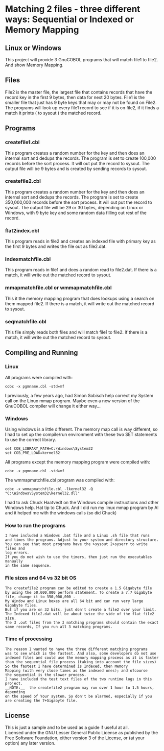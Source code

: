 # Matching 2 files - three different ways: Sequential or Indexed or Memory Mapping 

## Linux or Windows 

This project will provide 3 GnuCOBOL programs that will match file1 to file2. 
And show Memory Mapping.  

## Files 
File2 is the master file, the largest file that contains records that have the 
record key in the first 9 bytes, then data for next 20 bytes.
File1 is the smaller file that just has 9 byte keys that may or may not 
 be found on File2.  
The programs will look up every file1 record to see if it is on file2, 
 if it finds a match it prints ( to sysout ) the matched record.
 
## Programs 

 ### createfile1.cbl
  This program creates a random number for the key and then does an internal 
  sort and dedups the records. The program is set to create 100,000 records 
  before the sort process. It will out put the record to sysout. The output 
  file will be 9 bytes and is created by sending records to sysout. 
  
 ### createfile2.cbl 
  This program creates a random number for the key and then does an internsl 
  sort and dedups the records. The program is set to create 350,000,000 records 
  before the sort process. It will out put the record to sysout. The output 
  file will be 29 or 30 bytes, depending on Linux or Windows, with 9 byte key 
  and some random data filling out rest of the record. 

 ### flat2index.cbl
  This program reads in file2 and creates an indexed file with primary 
  key as the first 9 bytes and writes the file out as file2.dat. 

 ### indexmatchfile.cbl 
  This program reads in file1 and does a random read to file2.dat. If there 
  is a match, it will write out the matched record to sysout. 

 ### mmapmatchfile.cbl or wmmapmatchfile.cbl 
  This it the memory mapping program that does lookups using a search 
  on them mapped file2.  If there is a match, it will write out the matched 
  record to sysout.   
  
  ### seqmatchfile.cbl 
   This file simply reads both files and will match file1 to file2. 
   If there is a match, it will write out the matched record to sysout.    

 ## Compiling and Running 
 
  ### Linux
   All programs were compiled with: 
   ```
   cobc -x pgmname.cbl -std=mf 
   ``` 
   I previously, a few years ago, had Simon Sobisch help correct my System call
   on the Linux mmap program. Maybe even a new version of the GnuCOBOL compiler 
   will change it either way...
   
  ### Windows 
   Using windows is a little different. The memory map call is way different, so 
   I had to set up the compile/run environment with these two SET statements to 
   use the correct library. 
   ```
   set COB_LIBRARY_PATH=C:\Windows\System32
   set COB_PRE_LOAD=kernel32 
   ``` 
   All programs except the memory mapping program were compiled with: 
   ```
   cobc -x pgmname.cbl -std=mf 
   ```
   The wmmapmatchfile.cbl program was compiled with: 
   ```
   cobc -x wmmapmatchfile.cbl -lkernel32 -Q "C:\Windows\System32\kernel32.dll" 
   ``` 
   I had to ask Chuck Haatvedt on the Windows compile instructions 
   and other Windows help. Hat tip to Chuck. And I did run my linux mmap program
   by AI and it helped me with the windows calls (so did Chuck) 
   
  ### How to run the programs
    I have included a Windows .bat file and a Linux .sh file that runs  
    and times the programs. Adjust to your system and directory structure. 
    You can see that most programs have the >sysout 2>syserr to write files and 
    log errors. 
    If you do not wish to use the timers, then just run the executables manually
    in the same sequence. 

  ### File sizes and 64 vs 32 bit OS 
    The createfile2 program can be edited to create a 1.5 Gigabyte file 
    by using the 50,000,000 perform statement. To create a 7.7 Gigabyte 
    file, change it to 350,000,000 . 
    My Window and Linux boxes are all 64 bit and can run very large Gigabyte files.
    But if you are on 32 bits, just don't create a file2 over your limit.
    The Indexed file2.dat will be about twice the side of the flat file2 size. 
    The 3 .out files from the 3 matching programs should contain the exact 
    same records, If you run all 3 matching programs. 	

  ### Time of processing	
    The reason I wanted to have the three different matching programs 
	was to see which is the fastest. And also, some developers do not use 
	indexed files and could use the memory mapping process as it is faster 
	than the sequential file process (taking into account the file sizes) 
	So the fastest I have determined is Indexed, then Memory 
	Mapping (with very close times as the indexed ones); and ofcourse
	the sequential is the slower process.   
    I have included the test text files of the two runtime logs in this project. 
    __NOTE:__  the createfile2 program may run over 1 hour to 1.5 hours, depending
    on the speed of Your system. So don't be alarmed, especially if you 
    are creating the 7+Gigabyte file. 
	
  ## License 
   This is just a sample and to be used as a guide if useful at all.  
   Licensed under the GNU Lesser General Public License as published by the
   Free Software Foundation, either version 3 of the License, or (at your 
   option) any later version.
   	
	
	